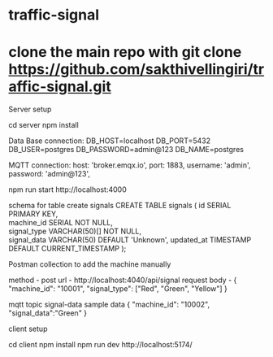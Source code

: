 # traffic-signal

# clone the main repo with git clone https://github.com/sakthivellingiri/traffic-signal.git

Server setup

cd server
npm install

Data Base connection:
DB_HOST=localhost
DB_PORT=5432
DB_USER=postgres
DB_PASSWORD=admin@123
DB_NAME=postgres


MQTT connection:
  host: 'broker.emqx.io',
  port: 1883,
  username: 'admin',
  password: 'admin@123',

npm run start 
http://localhost:4000

schema for table create signals
CREATE TABLE signals (
    id SERIAL PRIMARY KEY,               
    machine_id SERIAL NOT NULL,          
    signal_type VARCHAR(50)[] NOT NULL,  
    signal_data VARCHAR(50) DEFAULT 'Unknown',
    updated_at TIMESTAMP DEFAULT CURRENT_TIMESTAMP
);

Postman collection to add the machine manually

method - post
url - http://localhost:4040/api/signal
request body - 
{
  "machine_id": "10001",
  "signal_type": ["Red", "Green", "Yellow"]
}

mqtt 
topic signal-data
sample data 
{
  "machine_id": "10002",
  "signal_data":"Green"
}


client setup

cd client 
npm install
npm run dev
http://localhost:5174/
